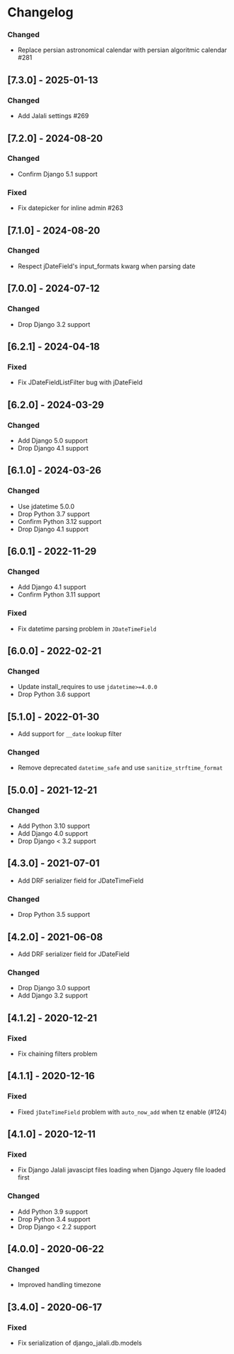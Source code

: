 # Changelog

### Changed
- Replace persian astronomical calendar with persian algoritmic calendar #281

## [7.3.0] - 2025-01-13

### Changed
- Add Jalali settings #269

## [7.2.0] - 2024-08-20
### Changed
- Confirm Django 5.1 support

### Fixed
- Fix datepicker for inline admin #263

## [7.1.0] - 2024-08-20
### Changed
- Respect jDateField's input_formats kwarg when parsing date

## [7.0.0] - 2024-07-12
### Changed
- Drop Django 3.2 support

## [6.2.1] - 2024-04-18
### Fixed
- Fix JDateFieldListFilter bug with jDateField

## [6.2.0] - 2024-03-29
### Changed
- Add Django 5.0 support
- Drop Django 4.1 support

## [6.1.0] - 2024-03-26
### Changed
- Use jdatetime 5.0.0
- Drop Python 3.7 support
- Confirm Python 3.12 support
- Drop Django 4.1 support

## [6.0.1] - 2022-11-29
### Changed
- Add Django 4.1 support
- Confirm Python 3.11 support

### Fixed
- Fix datetime parsing problem in ``JDateTimeField``

## [6.0.0] - 2022-02-21
### Changed
- Update install_requires to use ``jdatetime>=4.0.0``
- Drop Python 3.6 support

## [5.1.0] - 2022-01-30
- Add support for `__date` lookup filter

### Changed
- Remove deprecated `datetime_safe` and use `sanitize_strftime_format`

## [5.0.0] - 2021-12-21
### Changed
- Add Python 3.10 support
- Add Django 4.0 support
- Drop Django < 3.2 support

## [4.3.0] - 2021-07-01
- Add DRF serializer field for JDateTimeField
### Changed
- Drop Python 3.5 support

## [4.2.0] - 2021-06-08
- Add DRF serializer field for JDateField
### Changed
- Drop Django 3.0 support
- Add Django 3.2 support

## [4.1.2] - 2020-12-21
### Fixed
- Fix chaining filters problem

## [4.1.1] - 2020-12-16
### Fixed
- Fixed `jDateTimeField` problem with `auto_now_add` when tz enable (#124)

## [4.1.0] - 2020-12-11
### Fixed
- Fix Django Jalali javascipt files loading when Django Jquery file loaded first

### Changed
- Add Python 3.9 support
- Drop Python 3.4 support
- Drop Django < 2.2 support

## [4.0.0] - 2020-06-22
### Changed
- Improved handling timezone

## [3.4.0] - 2020-06-17
### Fixed
- Fix serialization of django_jalali.db.models


